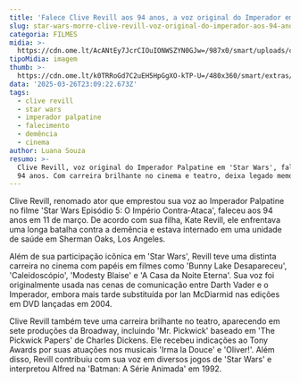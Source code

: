 ```yaml
---
title: 'Falece Clive Revill aos 94 anos, a voz original do Imperador em Star Wars'
slug: star-wars-morre-clive-revill-voz-original-do-imperador-aos-94-anos
categoria: FILMES
midia: >-
  https://cdn.ome.lt/AcANtEy7JcrCIOuIONWSZYN0GJw=/987x0/smart/uploads/conteudo/fotos/Design_sem_nome_-_2025-03-26T193139.367.png
tipoMidia: imagem
thumb: >-
  https://cdn.ome.lt/k0TRRoGd7C2uEH5HpGgXO-kTP-U=/480x360/smart/extras/conteudos/ghnewsok-OK-5464559-679ade04.png
data: '2025-03-26T23:09:22.673Z'
tags:
  - clive revill
  - star wars
  - imperador palpatine
  - falecimento
  - demência
  - cinema
author: Luana Souza
resumo: >-
  Clive Revill, voz original do Imperador Palpatine em 'Star Wars', falece aos
  94 anos. Com carreira brilhante no cinema e teatro, deixa legado memorável.
---
```


Clive Revill, renomado ator que emprestou sua voz ao Imperador Palpatine no filme 'Star Wars Episódio 5: O Império Contra-Ataca', faleceu aos 94 anos em 11 de março. De acordo com sua filha, Kate Revill, ele enfrentava uma longa batalha contra a demência e estava internado em uma unidade de saúde em Sherman Oaks, Los Angeles.

Além de sua participação icônica em 'Star Wars', Revill teve uma distinta carreira no cinema com papéis em filmes como 'Bunny Lake Desapareceu', 'Caleidoscópio', 'Modesty Blaise' e 'A Casa da Noite Eterna'. Sua voz foi originalmente usada nas cenas de comunicação entre Darth Vader e o Imperador, embora mais tarde substituída por Ian McDiarmid nas edições em DVD lançadas em 2004.

Clive Revill também teve uma carreira brilhante no teatro, aparecendo em sete produções da Broadway, incluindo 'Mr. Pickwick' baseado em 'The Pickwick Papers' de Charles Dickens. Ele recebeu indicações ao Tony Awards por suas atuações nos musicais 'Irma la Douce' e 'Oliver!'. Além disso, Revill contribuiu com sua voz em diversos jogos de 'Star Wars' e interpretou Alfred na 'Batman: A Série Animada' em 1992.
